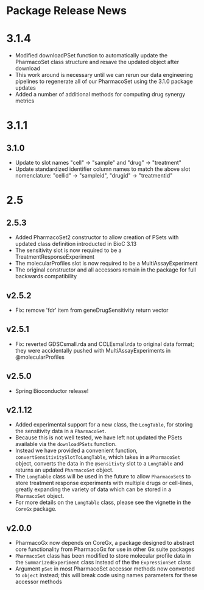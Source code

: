 # Package Release News

# 3.1.4
- Modified downloadPSet function to automatically update the PharmacoSet class structure and resave the updated object after download
- This work around is necessary until we can rerun our data engineering pipelines to regenerate all of our PharmacoSet using the 3.1.0 package updates
- Added a number of additional methods for computing drug synergy metrics

# 3.1.1
## 3.1.0
- Update to slot names "cell" -> "sample" and "drug" -> "treatment"
- Update standardized identifier column names to match the above slot nomenclature: "cellid" -> "sampleid", "drugid" -> "treatmentid"

# 2.5

## 2.5.3
- Added PharmacoSet2 constructor to allow creation of PSets with updated class definition introducted in BioC 3.13
- The sensitivity slot is now required to be a TreatmentResponseExperiment
- The molecularProfiles slot is now required to be a MultiAssayExperiment
- The original constructor and all accessors remain in the package for full backwards compatibility

## v2.5.2
- Fix: remove 'fdr' item from geneDrugSensitivity return vector

## v2.5.1
- Fix: reverted GDSCsmall.rda and CCLEsmall.rda to original data format; they
were accidentally pushed with MultiAssayExperiments in @molecularProfiles

## v2.5.0
- Spring Bioconductor release!

## v2.1.12
- Added experimental support for a new class, the `LongTable`, for storing the
sensitivity data in a `PharmacoSet`.
- Because this is not well tested, we have left not updated the PSets available
via the `downloadPSets` function.
- Instead we have provided a convenient function,
`convertSensitivitySlotToLongTable`, which takes in a `PharmacoSet` object,
converts the data in the `@sensitivty` slot to a `LongTable` and returns an
updated `PharmacoSet` object.
- The `LongTable` class will be used in the future to allow `PharmacoSet`s to
store treatment response experiments with multiple drugs or cell-lines, greatly
expanding the variety of data which can be stored in a `PharmacoSet` object.
- For more details on the `LongTable` class, please see the vignette in the
`CoreGx` package.

## v2.0.0
- PharmacoGx now depends on CoreGx, a package designed to abstract core
functionality from PharmacoGx for use in other Gx suite packages
- `PharmacoSet` class has been modified to store molecular profile data in the
`SummarizedExperiment` class instead of the the `ExpressionSet` class
- Argument `pSet` in most PharmacoSet accessor methods now converted to `object`
instead; this will break code using names parameters for these accessor methods
